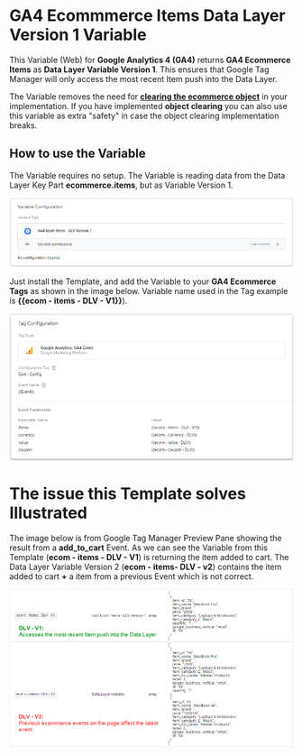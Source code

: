 # GA4 Ecommmerce Items Data Layer Version 1 Variable 
This Variable (Web) for **Google Analytics 4 (GA4)** returns **GA4 Ecommerce Items** as **Data Layer Variable Version 1**. This ensures that Google Tag Manager will only access the most recent Item push into the Data Layer.

The Variable removes the need for **[clearing the ecommerce object](https://developers.google.com/tag-manager/ecommerce-ga4#clearing_the_ecommerce_object)** in your implementation. If you have implemented **object clearing** you can also use this variable as extra "safety" in case the object clearing implementation breaks.

## How to use the Variable
The Variable requires no setup. The Variable is reading data from the Data Layer Key Part **ecommerce.items**, but as Variable Version 1.

![GA4 Ecommmerce Items Data Layer Version 1 Variable](https://github.com/gtm-templates-knowit-experience/gtm-ga4-ecom-items-dlv-version-1-variable/blob/main/images/ga4-ecom-items-dlv-version-1-variable.png)

Just install the Template, and add the Variable to your **GA4 Ecommerce Tags** as shown in the image below. Variable name used in the Tag example is **{{ecom - items - DLV - V1}}**).

![GA4 Ecommerce Tag with Variable](https://github.com/gtm-templates-knowit-experience/gtm-ga4-ecom-items-dlv-version-1-variable/blob/main/images/ga4-example-setup.png)

# The issue this Template solves Illustrated
The image below is from Google Tag Manager Preview Pane showing the result from a **add_to_cart** Event. As we can see the Variable from this Template (**ecom - items - DLV - V1**) is returning the item added to cart. The Data Layer Variable Version 2 (**ecom - items- DLV - v2**) contains the item added to cart **+** a item from a previous Event which is not correct.

![The issue solved illustrated](https://github.com/gtm-templates-knowit-experience/gtm-ga4-ecom-items-dlv-version-1-variable/blob/main/images/varible-example-demonstrating-dlv-v1-vs-v2.png)
